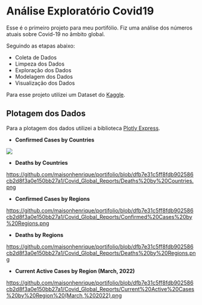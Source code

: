 # Análise Exploratório Covid19

Esse é o primeiro projeto para meu portifólio. Fiz uma análise dos números atuais sobre Covid-19 no âmbito global.

Seguindo as etapas abaixo:

* Coleta de Dados
* Limpeza dos Dados
* Exploração dos Dados
* Modelagem dos Dados
* Visualização dos Dados


Para esse projeto utilizei um Dataset do [Kaggle](https://www.kaggle.com/datasets/danielfesalbon/covid-19-global-reports-early-march-2022).


## Plotagem dos Dados

Para a plotagem dos dados utilizei a biblioteca [Plotly Express](https://plotly.com/python/plotly-express/).

* **Confirmed Cases by Countries**

<img src = "https://github.com/maisonhenrique/portifolio/blob/dfb7e31c5ff8fdb902586cb2d8f3a0e150bb27a1/Covid_Global_Reports/Confirmed%20Cases%20by%20Countries.png" />

* **Deaths by Countries**

https://github.com/maisonhenrique/portifolio/blob/dfb7e31c5ff8fdb902586cb2d8f3a0e150bb27a1/Covid_Global_Reports/Deaths%20by%20Countries.png

* **Confirmed Cases by Regions**

https://github.com/maisonhenrique/portifolio/blob/dfb7e31c5ff8fdb902586cb2d8f3a0e150bb27a1/Covid_Global_Reports/Confirmed%20Cases%20by%20Regions.png

* **Deaths by Regions**

https://github.com/maisonhenrique/portifolio/blob/dfb7e31c5ff8fdb902586cb2d8f3a0e150bb27a1/Covid_Global_Reports/Deaths%20by%20Regions.png

* **Current Active Cases by Region (March, 2022)**

https://github.com/maisonhenrique/portifolio/blob/dfb7e31c5ff8fdb902586cb2d8f3a0e150bb27a1/Covid_Global_Reports/Current%20Active%20Cases%20by%20Region%20(March,%202022).png
